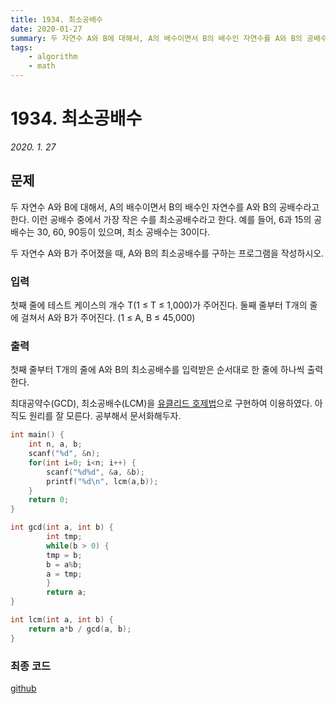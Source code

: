 ```yaml
---
title: 1934. 최소공배수
date: 2020-01-27
summary: 두 자연수 A와 B에 대해서, A의 배수이면서 B의 배수인 자연수를 A와 B의 공배수라고 한다. 이런 공배수 중에서 가장 작은 수를 최소공배수라고 한다. 예를 들어, 6과 15의 공배수는 30, 60, 90등이 있으며, 최소 공배수는 30이다.
tags:
    - algorithm
    - math
---
```

# 1934. 최소공배수
*2020. 1. 27*
## 문제
두 자연수 A와 B에 대해서, A의 배수이면서 B의 배수인 자연수를 A와 B의 공배수라고 한다. 이런 공배수 중에서 가장 작은 수를 최소공배수라고 한다. 예를 들어, 6과 15의 공배수는 30, 60, 90등이 있으며, 최소 공배수는 30이다.

두 자연수 A와 B가 주어졌을 때, A와 B의 최소공배수를 구하는 프로그램을 작성하시오.
### 입력
첫째 줄에 테스트 케이스의 개수 T(1 ≤ T ≤ 1,000)가 주어진다. 둘째 줄부터 T개의 줄에 걸쳐서 A와 B가 주어진다. (1 ≤ A, B ≤ 45,000)

### 출력
첫째 줄부터 T개의 줄에 A와 B의 최소공배수를 입력받은 순서대로 한 줄에 하나씩 출력한다.

최대공약수(GCD), 최소공배수(LCM)을 [유클리드 호제법](/datastructure-algorithm/2020/02/10/Euclidean)으로 구현하여 이용하였다. 아직도 원리를 잘 모른다. 공부해서 문서화해두자.
```cpp
int main() {
    int n, a, b;
    scanf("%d", &n);
    for(int i=0; i<n; i++) {
        scanf("%d%d", &a, &b);
        printf("%d\n", lcm(a,b));
    }
    return 0;
}

int gcd(int a, int b) {
        int tmp;
        while(b > 0) {
        tmp = b;
        b = a%b;
        a = tmp;
        }
        return a;
}

int lcm(int a, int b) {
    return a*b / gcd(a, b);
}
```
### 최종 코드

[github](https://github.com/shinjawkwang/bojPractice/blob/master/math/gcdORlcm/1934.cpp)